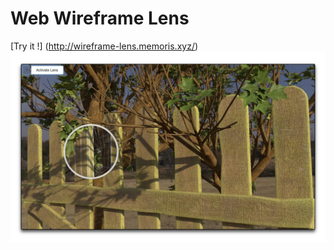# Web Wireframe Lens

[Try it !] (http://wireframe-lens.memoris.xyz/)
[![](./Poster.jpg#center)](http://wireframe-lens.memoris.xyz/)
